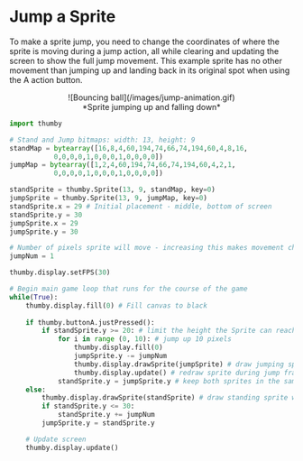 # Jump a Sprite

To make a sprite jump, you need to change the coordinates of where the sprite is moving during a jump action, all while clearing and updating the screen to show the full jump movement. This example sprite has no other movement than jumping up and landing back in its original spot when using the A action button. 

<center>
![Bouncing ball](/images/jump-animation.gif)
</center>
<center>
*Sprite jumping up and falling down*
</center>

```py
import thumby

# Stand and Jump bitmaps: width: 13, height: 9
standMap = bytearray([16,8,4,60,194,74,66,74,194,60,4,8,16,
           0,0,0,0,1,0,0,0,1,0,0,0,0])
jumpMap = bytearray([1,2,4,60,194,74,66,74,194,60,4,2,1,
           0,0,0,0,1,0,0,0,1,0,0,0,0])

standSprite = thumby.Sprite(13, 9, standMap, key=0)
jumpSprite = thumby.Sprite(13, 9, jumpMap, key=0)
standSprite.x = 29 # Initial placement - middle, bottom of screen
standSprite.y = 30
jumpSprite.x = 29 
jumpSprite.y = 30

# Number of pixels sprite will move - increasing this makes movement choppy 
jumpNum = 1

thumby.display.setFPS(30) 

# Begin main game loop that runs for the course of the game
while(True):
    thumby.display.fill(0) # Fill canvas to black
    
    if thumby.buttonA.justPressed():
        if standSprite.y >= 20: # limit the height the Sprite can reach when jumping
            for i in range (0, 10): # jump up 10 pixels
                thumby.display.fill(0)
                jumpSprite.y -= jumpNum 
                thumby.display.drawSprite(jumpSprite) # draw jumping sprite while jumping
                thumby.display.update() # redraw sprite during jump frames
            standSprite.y = jumpSprite.y # keep both sprites in the same position
    else:
        thumby.display.drawSprite(standSprite) # draw standing sprite while falling & standing
        if standSprite.y <= 30: 
            standSprite.y += jumpNum
        jumpSprite.y = standSprite.y

    # Update screen
    thumby.display.update()
```